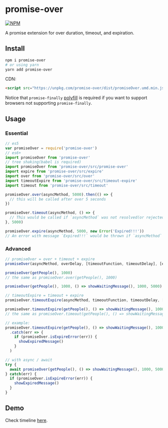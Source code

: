 # promise-over

[![NPM](https://nodei.co/npm/promise-over.png)](https://nodei.co/npm/promise-over/)

A promise extension for over duration, timeout, and expiration.

## Install

```bash
npm i promise-over
# or using yarn
yarn add promise-over
```

CDN:

```html
<script src="https://unpkg.com/promise-over/dist/promiseOver.umd.min.js"></script>
```

Notice that `promise-finally` [polyfill](https://github.com/tc39/proposal-promise-finally/blob/master/polyfill.js) is required if you want to support browsers not supporting `promise-finally`.

## Usage

### Essential

```javascript
// es5
var promiseOver = require('promise-over')
// es6+
import promiseOver from 'promise-over'
// tree shaking(babel is required)
import promiseOver from 'promise-over/src/promise-over'
import expire from 'promise-over/src/expire'
import over from 'promise-over/src/over'
import timeoutExpire from 'promise-over/src/timeout-expire'
import timeout from 'promise-over/src/timeout'

promiseOver.over(asyncMethod, 5000).then(() => {
  // this will be called after over 5 seconds
})

promiseOver.timeout(asyncMethod, () => {
  // This would be called if `asyncMethod` was not resolved(or rejected) yet in 5 seconds
}, 5000)

promiseOver.expire(asyncMethod, 5000, new Error('Expired!!!'))
// An error with message `Expired!!!` would be thrown if `asyncMethod` was not resolved(or rejected) yet in 5 seconds
```

### Advanced

```javascript
// promiseOver = over + timeout + expire
promiseOver(asyncMethod, overDelay, [timeoutFunction, timeoutDelay], [expireDelay[, thrownOnExpired]])

promiseOver(getPeople(), 1000)
// the same as promiseOver.over(getPeople(), 1000)

promiseOver(getPeople(), 1000, () => showWaitingMessage(), 1000, 5000)

// timeoutExpire = timeout + expire
promiseOver.timeoutExpire(asyncMethod, timeoutFunction, timeoutDelay, [expireDelay[, thrownOnExpired])

promiseOver.timeoutExpire(getPeople(), () => showWaitingMessage(), 1000)
// the same as promiseOver.timeout(getPeople(), () => showWaitingMessage(), 1000)

// example:
promiseOver.timeoutExpire(getPeople(), () => showWaitingMessage(), 1000, 5000)
  .catch(err => {
    if (promiseOver.isExpireError(err)) {
      showExpiredMessage()
    }
  )

// with async / await
try {
  await promiseOver(getPeople(), () => showWaitingMessage(), 1000, 5000)
} catch(err) {
  if (promiseOver.isExpireError(err)) {
    showExpiredMessage()
  }
}
```

## Demo

Check timeline [here](https://vdustr.github.io/promise-over).
